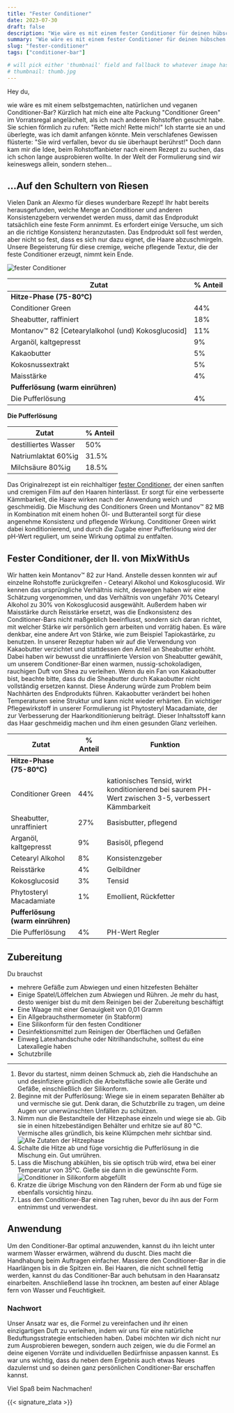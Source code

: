 ```yaml
---
title: "Fester Conditioner"
date: 2023-07-30
draft: false
description: "Wie wäre es mit einem fester Conditioner für deinen hübschen Krauskopf? Lerne, wie du einen Conditioner leicht eigenständig herstellen und die Produktformel anpasssen kannst."
summary: "Wie wäre es mit einem fester Conditioner für deinen hübschen Krauskopf? Lerne, wie du einen Conditioner leicht eigenständig herstellen und die Produktformel anpasssen kannst."
slug: "fester-conditioner"
tags: ["conditioner-bar"]

# will pick either 'thumbnail' field and fallback to whatever image has `thumb` in the name
# thumbnail: thumb.jpg
---
```



Hey du,
 
wie wäre es mit einem selbstgemachten, natürlichen und veganen Conditioner-Bar? Kürzlich hat mich eine alte Packung "Conditioner Green" im Vorratsregal angelächelt, als ich nach anderen Rohstoffen gesucht habe. Sie schien förmlich zu rufen: "Rette mich! Rette mich!" Ich starrte sie an und überlegte, was ich damit anfangen könnte. Mein verschlafenes Gewissen flüsterte: "Sie wird verfallen, bevor du sie überhaupt berührst!" Doch dann kam mir die Idee, beim Rohstoffanbieter nach einem Rezept zu suchen, das ich schon lange ausprobieren wollte. In der Welt der Formulierung sind wir keineswegs allein, sondern stehen...
   
## …Auf den Schultern von Riesen

Vielen Dank an Alexmo für dieses wunderbare Rezept! Ihr habt bereits herausgefunden, welche Menge an Conditioner und anderen Konsistenzgebern verwendet werden muss, damit das Endprodukt tatsächlich eine feste Form annimmt. Es erfordert einige Versuche, um sich an die richtige Konsistenz heranzutasten. Das Endprodukt soll fest werden, aber nicht so fest, dass es sich nur dazu eignet, die Haare abzuschmirgeln. Unsere Begeisterung für diese cremige, weiche pflegende Textur, die der feste Conditioner erzeugt, nimmt kein Ende.

![fester Conditioner](thumb.jpg)

| Zutat                                              | % Anteil |
|----------------------------------------------------|----------|
| **Hitze-Phase (75-80°C)**                          |          |
| Conditioner Green                                  | 44%      |
| Sheabutter, raffiniert                             | 18%      |
| Montanov™ 82 [Cetearylalkohol (und) Kokosglucosid] | 11%      |
| Arganöl, kaltgepresst                              | 9%       |
| Kakaobutter                                        | 5%       |
| Kokosnussextrakt                                   | 5%       |
| Maisstärke                                         | 4%       |
| **Pufferlösung (warm einrühren)**                      |          |
| Die Pufferlösung                                   | 4%       |

**Die Pufferlösung**

| Zutat                 | % Anteil |
|-----------------------|----------|
| destilliertes Wasser | 50% |
| Natriumlaktat 60%ig | 31.5% |
| Milchsäure 80%ig | 18.5% |

Das Originalrezept ist ein reichhaltiger [fester Conditioner](https://www.alexmo-cosmetics.de/Rezeptwelt/Conditioner-Bar), der einen sanften und cremigen Film auf den Haaren hinterlässt. Er sorgt für eine verbesserte Kämmbarkeit,  die Haare wirken nach der Anwendung weich und geschmeidig. Die Mischung des Conditioners Green und Montanov™ 82 MB in Kombination mit einem hohen Öl- und Butteranteil sorgt für diese angenehme Konsistenz und pflegende Wirkung. Conditioner Green wirkt dabei konditionierend, und durch die Zugabe einer Pufferlösung wird der pH-Wert reguliert, um seine Wirkung optimal zu entfalten.

## Fester Conditioner, der II. von MixWithUs

Wir hatten kein Montanov™ 82  zur Hand. Anstelle dessen konnten wir auf einzelne Rohstoffe zurückgreifen - Cetearyl Alkohol und Kokosglucosid. Wir kennen das ursprüngliche Verhältnis nicht, deswegen haben wir eine Schätzung vorgenommen, und das Verhältnis von ungefähr 70% Cetearyl Alkohol zu 30% von Kokosglucosid ausgewählt. Außerdem haben wir Maisstärke durch Reisstärke ersetzt, was die Endkonsistenz des Conditioner-Bars nicht maßgeblich beeinflusst, sondern sich daran richtet, mit welcher Stärke wir persönlich gern arbeiten und vorrätig haben. Es wäre denkbar, eine andere Art von Stärke, wie zum Beispiel Tapiokastärke, zu benutzen. In unserer Rezeptur haben wir auf die Verwendung von Kakaobutter verzichtet und stattdessen den Anteil an Sheabutter erhöht. Dabei haben wir bewusst die unraffinierte Version von Sheabutter gewählt, um unserem Conditioner-Bar einen warmen, nussig-schokoladigen, rauchigen Duft von Shea zu verleihen. Wenn du ein Fan von Kakaobutter bist, beachte bitte, dass du die Sheabutter durch Kakaobutter nicht vollständig ersetzen kannst. Diese Änderung würde zum Problem beim Nachhärten des Endprodukts führen. Kakaobutter verändert bei hohen Temperaturen seine Struktur und kann nicht wieder erhärten. Ein wichtiger Pflegewirkstoff in unserer Formulierung ist Phytosteryl Macadamiate, der zur Verbesserung der Haarkonditionierung beiträgt. Dieser Inhaltsstoff kann das Haar geschmeidig machen und ihm einen gesunden Glanz verleihen. 

| Zutat | % Anteil | Funktion |
|----------|------------|-----------|
| **Hitze-Phase (75-80°C)** |      |       |
| Conditioner Green | 44% | kationisches Tensid, wirkt konditionierend bei saurem PH-Wert zwischen 3-5, verbessert Kämmbarkeit |
| Sheabutter, unraffiniert | 27% | Basisbutter, pflegend |
| Arganöl, kaltgepresst | 9% | Basisöl, pflegend |
| Cetearyl Alkohol | 8% | Konsistenzgeber |
| Reisstärke | 4% | Gelbildner |
| Kokosglucosid | 3% | Tensid |
| Phytosteryl Macadamiate | 1% | Emollient, Rückfetter |
| **Pufferlösung (warm einrühren)** |     |      |
| Die Pufferlösung | 4% | PH-Wert Regler |

## Zubereitung

Du brauchst

* mehrere Gefäße zum Abwiegen und einen hitzefesten Behälter 
* Einige Spatel/Löffelchen zum Abwiegen und Rühren. Je mehr du hast, desto weniger bist du mit dem Reinigen bei der Zubereitung beschäftigt
* Eine Waage mit einer Genauigkeit von 0,01 Gramm
* Ein Allgebrauchsthermometer (in Stabform)
* Eine Silikonform für den festen Conditioner
* Desinfektionsmittel zum Reinigen der Oberflächen und Gefäßen
* Einweg Latexhandschuhe oder Nitrilhandschuhe, solltest du eine Latexallegie haben
* Schutzbrille

---
1. Bevor du startest, nimm deinen Schmuck ab, zieh die Handschuhe an und desinfiziere gründlich die Arbeitsfläche sowie alle Geräte und Gefäße, einschließlich der Silikonform.
2. Beginne mit der Pufferlösung: Wiege sie in einem separaten Behälter ab und vermische sie gut. Denk daran, die Schutzbrille zu tragen, um deine Augen vor unerwünschten Unfällen zu schützen.
3. Nimm nun die Bestandteile der Hitzephase einzeln und wiege sie ab. Gib sie in einen hitzebeständigen Behälter und erhitze sie auf 80 °C. Vermische alles gründlich, bis keine Klümpchen mehr sichtbar sind.
![Alle Zutaten der Hitzephase](DSCF1591.jpg)
4. Schalte die Hitze ab und füge vorsichtig die Pufferlösung in die Mischung ein. Gut umrühren.
5. Lass die Mischung abkühlen, bis sie optisch trüb wird, etwa bei einer Temperatur von 35°C. Gieße sie dann in die gewünschte Form.
![Conditioner in Silikonform abgefüllt](DSCF1608.jpg)
6. Kratze die übrige Mischung von den Rändern der Form ab und füge sie ebenfalls vorsichtig hinzu.
7. Lass den Conditioner-Bar einen Tag ruhen, bevor du ihn aus der Form entnimmst und verwendest.

## Anwendung

Um den Conditioner-Bar optimal anzuwenden, kannst du ihn leicht unter warmem Wasser erwärmen, während du duscht. Dies macht die Handhabung beim Auftragen einfacher. Massiere den Conditioner-Bar in die Haarlängen bis in die Spitzen ein. Bei Haaren, die nicht schnell fettig werden, kannst du das Conditioner-Bar auch behutsam in den Haaransatz einarbeiten. Anschließend lasse ihn trocknen, am besten auf einer Ablage fern von Wasser und Feuchtigkeit.

### Nachwort 
Unser Ansatz war es, die Formel zu vereinfachen und ihr einen einzigartigen Duft zu verleihen, indem wir uns für eine natürliche Beduftungsstrategie entschieden haben. Dabei möchten wir dich nicht nur zum Ausprobieren bewegen, sondern auch zeigen, wie du die Formel an deine eigenen Vorräte und individuellen Bedürfnisse anpassen kannst. Es war uns wichtig, dass du neben dem Ergebnis auch etwas Neues dazulernst und so deinen ganz persönlichen Conditioner-Bar erschaffen kannst.

Viel Spaß beim Nachmachen!

{{< signature_zlata >}}
